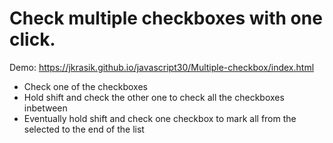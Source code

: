 # Check multiple checkboxes with one click.

Demo: https://jkrasik.github.io/javascript30/Multiple-checkbox/index.html

- Check one of the checkboxes
- Hold shift and check the other one to check all the checkboxes inbetween
- Eventually hold shift and check one checkbox to mark all from the selected to the end of the list
